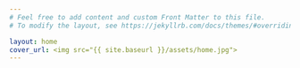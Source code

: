 ```yaml
---
# Feel free to add content and custom Front Matter to this file.
# To modify the layout, see https://jekyllrb.com/docs/themes/#overriding-theme-defaults

layout: home
cover_url: <img src="{{ site.baseurl }}/assets/home.jpg">
---
```

